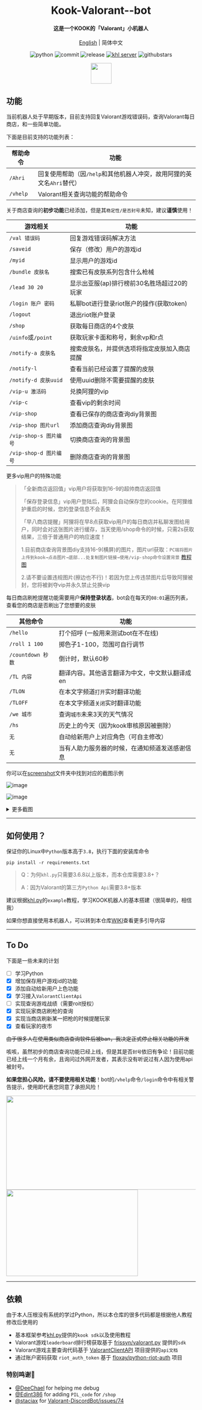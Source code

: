 


<h1 align="center">Kook-Valorant--bot</h1>


<h4 align="center">这是一个KOOK的「Valorant」小机器人</h4>



<div align="center">

[English](./README_EN.md) | 简体中文


![python](https://img.shields.io/badge/Python-3.8%2B-green) ![commit](https://img.shields.io/github/last-commit/Aewait/Valorant-kaiheila-bot) ![release](https://img.shields.io/github/v/release/Aewait/Valorant-kaiheila-bot)
[![khl server](https://www.kaiheila.cn/api/v3/badge/guild?guild_id=3566823018281801&style=3)](https://kaihei.co/oqz7Xg) ![githubstars](https://img.shields.io/github/stars/Aewait/Valorant-kaiheila-bot?style=social)

<img src="./screenshot/log.png" height="55px">
</div>

## 功能
当前机器人处于早期版本，目前支持回复Valorant游戏错误码，查询Valorant每日商店，和一些简单功能。

下面是目前支持的功能列表：

| 帮助命令      | 功能                                       |
| ------------- | ------------------------------------------ |
| `/Ahri`           | 回复使用帮助（因`/help`和其他机器人冲突，故用阿狸的英文名`Ahri`替代） |
| `/vhelp` | Valorant相关查询功能的帮助命令                     |

关于商店查询的**初步功能**已经添加，但是其`稳定性/是否封号`未知，建议**谨慎**使用！


| 游戏相关      | 功能                                       |
| ------------- | ------------------------------------------ |
| `/val 错误码` | 回复游戏错误码解决方法                     |
| `/saveid`     | 保存（修改）用户的游戏id                   |
| `/myid`       | 显示用户的游戏id                           |
| `/bundle 皮肤名`  | 搜索已有皮肤系列包含什么枪械               |
| `/lead 30 20` | 显示出亚服(ap)排行榜前30名胜场超过20的玩家 |
| `/login 账户 密码` | 私聊bot进行登录riot账户的操作(获取token) |
| `/logout` | 退出riot账户登录 |
| `/shop` | 获取每日商店的4个皮肤 |
| `/uinfo`或`/point` | 获取玩家卡面和称号，剩余vp和r点 |
| `/notify-a 皮肤名` | 搜索皮肤名，并提供选项将指定皮肤加入商店提醒 |
| `/notify-l` | 查看当前已经设置了提醒的皮肤 |
| `/notify-d 皮肤uuid` | 使用uuid删除不需要提醒的皮肤 |
| `/vip-u 激活码` |兑换阿狸的vip |
| `/vip-c` | 查看vip的剩余时间 |
| `/vip-shop` | 查看已保存的商店查询diy背景图 |
| `/vip-shop 图片url` | 添加商店查询diy背景图  |
| `/vip-shop-s 图片编号` | 切换商店查询的背景图 |
| `/vip-shop-d 图片编号` | 删除商店查询的背景图 |

更多vip用户的特殊功能

>「全新商店返回值」vip用户将获取到16-9的超帅商店返回值
>
>「保存登录信息」vip用户登陆后，阿狸会自动保存您的cookie。在阿狸维护重启的时候，您的登录信息不会丢失
>
>「早八商店提醒」阿狸将在早8点获取vip用户的每日商店并私聊发图给用户，同时会对这张图片进行缓存，当天使用/shop命令的时候，只需2s获取结果，三倍于普通用户的响应速度！
>
>1.目前商店查询背景图diy支持16-9(横屏)的图片，图片url获取：`PC端将图片上传到kook→点击图片→底部...处复制图片链接→使用/vip-shop命令设置背景` [教程图](https://s1.ax1x.com/2022/09/12/vXD1Nq.jpg)
>
>2.请不要设置违规图片(擦边也不行)！若因为您上传违禁图片后导致阿狸被封，您将被剥夺vip并永久禁止兑换vip

每日商店刷枪提醒功能需要用户**保持登录状态**，bot会在每天的`08:01`遍历列表，查看您的商店是否刷出了您想要的皮肤

| 其他命令    | 功能                                                         |
| ----------------- | ------------------------------------------------------------ |
| `/hello`          | 打个招呼 (一般用来测试bot在不在线)                                                 |
| `/roll 1 100`     | 掷色子1-100，范围可自行调节                                  |
| `/countdown 秒数` | 倒计时，默认60秒                                             |
| `/TL 内容` | 翻译内容。其他语言翻译为中文，中文默认翻译成en |
| `/TLON` | 在本文字频道`打开`实时翻译功能 |
| `/TLOFF` | 在本文字频道`关闭`实时翻译功能 |
| `/we 城市` | 查询`城市`未来3天的天气情况 |
| `/hs` | 历史上的今天（因为kook审核原因被删除） |
|         `无`         | 自动给新用户上对应角色（可自主修改）                           |
| `无` | 当有人助力服务器的时候，在通知频道发送感谢信息 |

你可以在[screenshot](./screenshot)文件夹中找到对应的截图示例

![image](./screenshot/daily_shop.png)

![image](./screenshot/points.png)

<details>
<summary>更多截图</summary>
<img src="./screenshot/bundle.png" alt="bundle">
<img src="./screenshot/weather.png" alt="we">
<img src="./screenshot/lead.png" alt="leaderborad">
<img src="./screenshot/uinfo.png" alt="uinfo">
<img src="./screenshot/night.png" alt="night">
<img src="./screenshot/vip_daily_shop.png" alt="vip_shop">
</details>

----

## 如何使用？

保证你的Linux中`Python`版本高于`3.8`，执行下面的安装库命令

~~~
pip install -r requirements.txt
~~~

> Q：为何`khl.py`只需要3.6.8以上版本，而本仓库需要3.8+？
>
> A：因为Valorant的第三方`Python Api`需要3.8+版本

建议根据[khl.py](https://github.com/TWT233/khl.py)的`example`教程，学习KOOK机器人的基本搭建（很简单的，相信我）

如果你想直接使用本机器人，可以转到本仓库[WIKI](https://github.com/Aewait/Valorant-kaiheila-bot/wiki)查看更多引导内容

----

## To Do

下面是一些未来的计划

- [ ] 学习Python
- [x] 增加保存用户游戏id的功能
- [x] 添加自动给新用户上色功能
- [x] 学习接入`ValorantClientApi`
- [ ] 实现查询游戏战绩（需要roit授权）
- [x] 实现玩家商店刷枪的查询
- [x] 实现当商店刷新某一把枪的时候提醒玩家
- [x] 查看玩家的夜市

~~由于很多人在使用类似商店查询软件后被ban，我决定正式停止相关功能的开发~~

咳咳，虽然初步的商店查询功能已经上线，但是其是否`封号`依旧有争论！目前功能已经上线一个月有余，且询问过外网开发者，其表示没有听说过有人因为使用api被封号。

**如果您担心风险，请不要使用相关功能**！bot的`/vhelp`命令`/login`命令中有相关警告提示，使用即代表您同意了承担风险！

<img src="./screenshot/issue_banned.png" width="580px" height="250px"/>

<img src="https://s1.ax1x.com/2022/07/07/jwNGMF.png" width="350px" height="230px"/>

----

## 依赖

由于本人压根没有系统的学过Python，所以本仓库的很多代码都是根据他人教程修改后使用的
* 基本框架参考[khl.py](https://github.com/TWT233/khl.py)提供的`kook sdk`以及使用教程
* Valorant游戏`leaderboard`排行榜获取基于 [frissyn/valorant.py](https://github.com/frissyn/valorant.py/) 提供的`sdk`
* Valorant游戏主要查询代码基于 [ValorantClientAPI](https://github.com/HeyM1ke/ValorantClientAPI) 项目提供的`api文档`
* 通过账户密码获取 `riot_auth_token` 基于 [floxay/python-riot-auth](https://github.com/floxay/python-riot-auth) 项目


### 特别鸣谢🎁
* [@DeeChael](https://github.com/DeeChael) for helping me debug
* [@Edint386](https://github.com/Edint386) for adding `PIL_code` for `/shop` 
* [@staciax](https://github.com/staciax) for [Valorant-DiscordBot/issues/74](https://github.com/staciax/Valorant-DiscordBot/issues/74)


